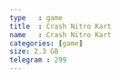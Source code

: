 ```yaml
---
type   : game
title  : Crash Nitro Kart
name   : Crash Nitro Kart
categories: [game]
size: 2.3 GB
telegram : 299
---
```


